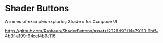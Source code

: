 # Shader Buttons
A series of examples exploring Shaders for Compose UI

https://github.com/Rahkeen/ShaderButtons/assets/2228493/14a79113-6bff-4b3f-a199-94cef4b9c116

